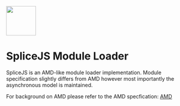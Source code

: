  
<img src="splicejs.png" width=80/> 

# SpliceJS Module Loader
SpliceJS is an AMD-like module loader implementation. Module specification slightly differs from AMD however most importantly the asynchronous model is maintained.

For background on AMD please refer to the AMD specfication:
[AMD](https://github.com/amdjs/amdjs-api/blob/master/AMD.md)

